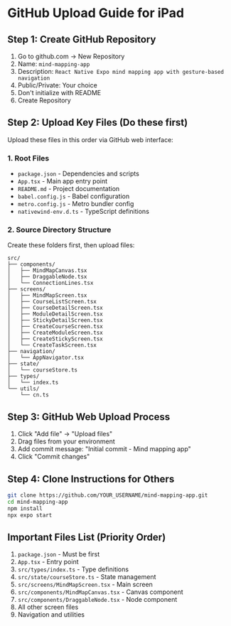# GitHub Upload Guide for iPad

## Step 1: Create GitHub Repository
1. Go to github.com → New Repository
2. Name: `mind-mapping-app` 
3. Description: `React Native Expo mind mapping app with gesture-based navigation`
4. Public/Private: Your choice
5. Don't initialize with README
6. Create Repository

## Step 2: Upload Key Files (Do these first)
Upload these files in this order via GitHub web interface:

### 1. Root Files
- `package.json` - Dependencies and scripts
- `App.tsx` - Main app entry point  
- `README.md` - Project documentation
- `babel.config.js` - Babel configuration
- `metro.config.js` - Metro bundler config
- `nativewind-env.d.ts` - TypeScript definitions

### 2. Source Directory Structure
Create these folders first, then upload files:

```
src/
├── components/
│   ├── MindMapCanvas.tsx
│   ├── DraggableNode.tsx
│   └── ConnectionLines.tsx
├── screens/
│   ├── MindMapScreen.tsx
│   ├── CourseListScreen.tsx
│   ├── CourseDetailScreen.tsx
│   ├── ModuleDetailScreen.tsx
│   ├── StickyDetailScreen.tsx
│   ├── CreateCourseScreen.tsx
│   ├── CreateModuleScreen.tsx
│   ├── CreateStickyScreen.tsx
│   └── CreateTaskScreen.tsx
├── navigation/
│   └── AppNavigator.tsx
├── state/
│   └── courseStore.ts
├── types/
│   └── index.ts
└── utils/
    └── cn.ts
```

## Step 3: GitHub Web Upload Process
1. Click "Add file" → "Upload files"
2. Drag files from your environment
3. Add commit message: "Initial commit - Mind mapping app"
4. Click "Commit changes"

## Step 4: Clone Instructions for Others
```bash
git clone https://github.com/YOUR_USERNAME/mind-mapping-app.git
cd mind-mapping-app
npm install
npx expo start
```

## Important Files List (Priority Order)
1. `package.json` - Must be first
2. `App.tsx` - Entry point
3. `src/types/index.ts` - Type definitions
4. `src/state/courseStore.ts` - State management
5. `src/screens/MindMapScreen.tsx` - Main screen
6. `src/components/MindMapCanvas.tsx` - Canvas component
7. `src/components/DraggableNode.tsx` - Node component
8. All other screen files
9. Navigation and utilities